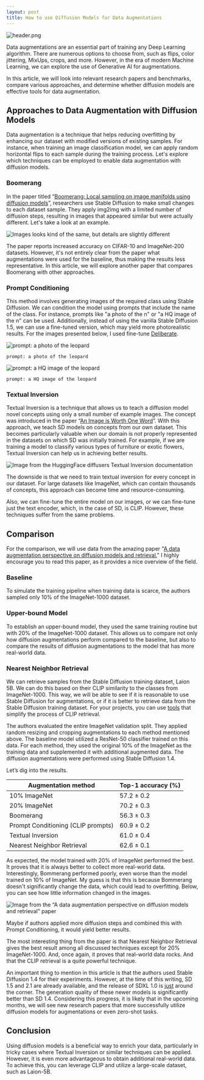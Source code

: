```yaml
---
layout: post
title: How to use Diffusion Models for Data Augmentations
---
```


![header.png](/public/images/posts/2023-08-28-diffusion-augmentations/header.png)


Data augmentations are an essential part of training any Deep Learning algorithm. There are numerous options to choose from, such as flips, color jittering, MixUps, crops, and more. However, in the era of modern Machine Learning, we can explore the use of Generative AI for augmentations.

In this article, we will look into relevant research papers and benchmarks, compare various approaches, and determine whether diffusion models are effective tools for data augmentation.

## Approaches to Data Augmentation with Diffusion Models

Data augmentation is a technique that helps reducing overfitting by enhancing our dataset with modified versions of existing samples. For instance, when training an image classification model, we can apply random horizontal flips to each sample during the training process. Let's explore which techniques can be employed to enable data augmentation with diffusion models.

### Boomerang

In the paper titled “[Boomerang: Local sampling on image manifolds using diffusion models](https://arxiv.org/pdf/2210.12100.pdf)”, researchers use Stable Diffusion to make small changes to each dataset sample. They apply img2img with a limited number of diffusion steps, resulting in images that appeared similar but were actually different. Let's take a look at an example.

![Images looks kind of the same, but details are slightly different](/public/images/posts/2023-08-28-diffusion-augmentations/diffusion.png)

The paper reports increased accuracy on CIFAR-10 and ImageNet-200 datasets. However, it's not entirely clear from the paper what augmentations were used for the baseline, thus making the results less representative. In this article, we will explore another paper that compares Boomerang with other approaches.

### Prompt Conditioning

This method involves generating images of the required class using Stable Diffusion. We can condition the model using prompts that include the name of the class. For instance, prompts like "a photo of the n" or "a HQ image of the n" can be used. Additionally, instead of using the vanilla Stable Diffusion 1.5, we can use a fine-tuned version, which may yield more photorealistic results. For the images presented below, I used fine-tune [Deliberate](https://huggingface.co/XpucT/Deliberate).

![prompt: a photo of the leopard](/public/images/posts/2023-08-28-diffusion-augmentations/leopard1.png)

`prompt: a photo of the leopard`

![prompt: a HQ image of the leopard](/public/images/posts/2023-08-28-diffusion-augmentations/leopard2.png)

`prompt: a HQ image of the leopard`

### Textual Inversion

Textual Inversion is a technique that allows us to teach a diffusion model novel concepts using only a small number of example images. The concept was introduced in the paper “[An Image is Worth One Word](https://arxiv.org/pdf/2208.01618.pdf)”. With this approach, we teach SD models on concepts from our own dataset. This becomes particularly valuable when our domain is not properly represented in the datasets on which SD was initially trained. For example, if we are training a model to classify various types of furniture or exotic flowers, Textual Inversion can help us in achieving better results.

![Image from the HuggingFace diffusers [Textual Inversion documentation](https://huggingface.co/docs/diffusers/training/text_inversion)](/public/images/posts/2023-08-28-diffusion-augmentations/textual_inversion.png)


The downside is that we need to train textual inversion for every concept in our dataset. For large datasets like ImageNet, which can contain thousands of concepts, this approach can become time and resource-consuming.

Also, we can fine-tune the entire model on our images, or we can fine-tune just the text encoder, which, in the case of SD, is CLIP. However, these techniques suffer from the same problems.

## Comparison

For the comparison, we will use data from the amazing paper "[A data augmentation perspective on diffusion models and retrieval.](https://arxiv.org/pdf/2304.10253.pdf)" I highly encourage you to read this paper, as it provides a nice overview of the field.

### Baseline

To simulate the training pipeline when training data is scarce, the authors sampled only 10% of the ImageNet-1000 dataset.

### Upper-bound Model

To establish an upper-bound model, they used the same training routine but with 20% of the ImageNet-1000 dataset. This allows us to compare not only how diffusion augmentations perform compared to the baseline, but also to compare the results of diffusion augmentations to the model that has more real-world data.

### Nearest Neighbor Retrieval

We can retrieve samples from the Stable Diffusion training dataset, Laion 5B. We can do this based on their CLIP similarity to the classes from ImageNet-1000. This way, we will be able to see if it is reasonable to use Stable Diffusion for augmentations, or if it is better to retrieve data from the Stable Diffusion training dataset. For your projects, you can use [tools](https://rom1504.github.io/clip-retrieval/?back=https%3A%2F%2Fknn.laion.ai&index=laion5B-H-14&useMclip=false) that simplify the process of CLIP retrieval.

The authors evaluated the entire ImageNet validation split. They applied random resizing and cropping augmentations to each method mentioned above. The baseline model utilized a ResNet-50 classifier trained on this data. For each method, they used the original 10% of the ImageNet as the training data and supplemented it with additional augmented data. The diffusion augmentations were performed using Stable Diffusion 1.4.

Let’s dig into the results.

| Augmentation method | Top-1 accuracy (%) |
| --- | --- |
| 10% ImageNet | 57.2 ± 0.2 |
| 20% ImageNet | 70.2 ± 0.3 |
| Boomerang | 56.3 ± 0.3 |
| Prompt Conditioning (CLIP prompts) | 60.9 ± 0.2 |
| Textual Inversion | 61.0 ± 0.4 |
| Nearest Neighbor Retrieval | 62.6 ± 0.1 |

As expected, the model trained with 20% of ImageNet performed the best. It proves that it is always better to collect more real-world data. Interestingly, Bommerang performed poorly, even worse than the model trained on 10% of ImageNet. My guess is that this is because Bommerang doesn't significantly change the data, which could lead to overfitting. Below, you can see how little information changed in the images.

![Image from the “[A data augmentation perspective on diffusion models and retrieval](https://arxiv.org/pdf/2304.10253.pdf)” paper](/public/images/posts/2023-08-28-diffusion-augmentations/boomerang.png)

Maybe if authors applied more diffusion steps and combined this with Prompt Conditioning, it would yield better results.

The most interesting thing from the paper is that Nearest Neighbor Retrieval gives the best result among all discussed techniques except for 20% ImageNet-1000. And, once again, it proves that real-world data rocks. And that the CLIP retrieval is a quite powerful technique.

An important thing to mention in this article is that the authors used Stable Diffusion 1.4 for their experiments. However, at the time of this writing, SD 1.5 and 2.1 are already available, and the release of SDXL 1.0 is [just](https://stability.ai/blog/sdxl-09-stable-diffusion) around the corner. The generation quality of these newer models is significantly better than SD 1.4. Considering this progress, it is likely that in the upcoming months, we will see new research papers that more successfully utilize diffusion models for augmentations or even zero-shot tasks.

## Conclusion

Using diffusion models is a beneficial way to enrich your data, particularly in tricky cases where Textual Inversion or similar techniques can be applied. However, it is even more advantageous to obtain additional real-world data. To achieve this, you can leverage CLIP and utilize a large-scale dataset, such as Laion-5B.